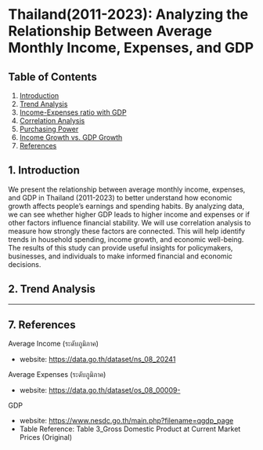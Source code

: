 # Thailand(2011-2023): Analyzing the Relationship Between Average Monthly Income, Expenses, and GDP
## Table of Contents
1. [Introduction](#1-Introduction)
2. [Trend Analysis](#2-Trend-Analysis)
3. [Income-Expenses ratio with GDP](#3-Income-Expenses-ratio-with-GDP)
4. [Correlation Analysis](#4-Correlation-Analysis)
5. [Purchasing Power](#5-Purchasing-Power)
6. [Income Growth vs. GDP Growth](#6-Income-Growth-vs.-GDP-Growth)
7. [References](#Reference)


## 1. Introduction
We present the relationship between average monthly income, expenses, and GDP in Thailand (2011-2023) to better understand how economic growth affects people’s earnings and spending habits. 
By analyzing data, we can see whether higher GDP leads to higher income and expenses or if other factors influence financial stability.
We will use correlation analysis to measure how strongly these factors are connected. This will help identify trends in household spending, income growth, and economic well-being.
The results of this study can provide useful insights for policymakers, businesses, and individuals to make informed financial and economic decisions.


## 2. Trend Analysis

---









## 7. References
Average Income (ระดับภูมิภาค)
* website: https://data.go.th/dataset/ns_08_20241

Average Expenses (ระดับภูมิภาค)
* website: https://data.go.th/dataset/os_08_00009-

GDP
* website: https://www.nesdc.go.th/main.php?filename=qgdp_page
* Table Reference: Table 3_Gross Domestic Product at Current Market Prices (Original)
